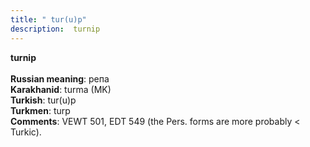 ```yaml
---
title: " tur(u)p"
description:  turnip
---
```

<strong> turnip</strong><br><br>
<strong>Russian meaning</strong>:  репа<br>
<strong>Karakhanid</strong>:  turma (MK)<br>
<strong>Turkish</strong>:  tur(u)p<br>
<strong>Turkmen</strong>:  turp<br>
<strong>Comments</strong>:  VEWT 501, EDT 549 (the Pers. forms are more probably < Turkic).<br>


